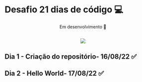 # Desafio 21 dias de código 💻

<p align="center">Em desenvolvimento 🚧 </p> 
<h2 align = "center">
<img src= "https://media.giphy.com/media/3o7TKuAfCHifvPdcxG/giphy.gif">
</h2>

## Dia 1 - Criação do repositório- 16/08/22 ✅
## Dia 2 - Hello World- 17/08/22 ✅


